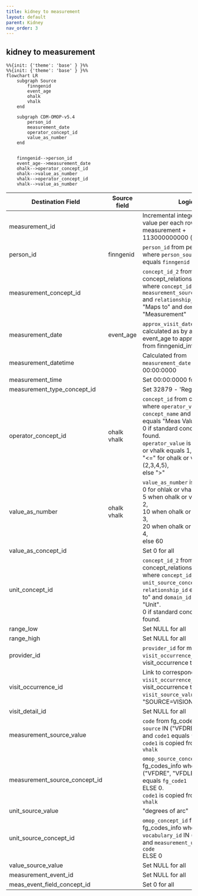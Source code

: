 ```yaml
---
title: kidney to measurement
layout: default
parent: Kidney
nav_order: 3
---
```


## kidney to measurement

```mermaid
%%{init: {'theme': 'base' } }%%
%%{init: {'theme': 'base' } }%%
flowchart LR
    subgraph Source
        finngenid
        event_age
        ohalk
        vhalk
    end

    subgraph CDM-OMOP-v5.4
        person_id
        measurement_date
        operator_concept_id
        value_as_number
    end


    finngenid-->person_id
    event_age-->measurement_date
    ohalk-->operator_concept_id
    ohalk-->value_as_number
    vhalk-->operator_concept_id
    vhalk-->value_as_number

```

| Destination Field | Source field | Logic | Comment field |
| --- | --- | --- | --- |
| measurement_id |  | Incremental integer. Unique value per each row measurement + 113000000000 (offset) | Generated |
| person_id | finngenid | `person_id` from person table where `person_source_value` equals `finngenid` |   Calculated |
| measurement_concept_id |  | `concept_id_2` from concept_relationship table where `concept_id_1` equals `measurement_source_concept_id` and `relationship_id` equals "Maps to" and `domain_id` is "Measurement" | Calculated <br> NOTE: 0 when `measurement_source_concept_id` is NULL  |
| measurement_date | event_age | `approx_visit_date` is calculated as by adding event_age to approx_birth_date from finngenid_info table. | Calculated |
| measurement_datetime |  | Calculated from  `measurement_date` with time 00:00:0000 | Calculated |
| measurement_time |  | Set 00:00:0000 for all | Calculated |
| measurement_type_concept_id |  | Set 32879 - 'Registry' for all | Calculated |
| operator_concept_id | ohalk<br>vhalk | `concept_id` from concept table where `operator_vale` equals `concept_name` and  `domain_id` equals "Meas Value Operator".<br>0 if standard concept_id is not found.<br>`operator_value` is "=" for ohlak or vhalk equals 1,<br> "<=" for ohalk or vhalk in (2,3,4,5),<br> else ">" | Calculated |
| value_as_number | ohalk<br>vhalk | `value_as_number` is<br> 0 for ohlak or vhalk equals 1,<br> 5 when ohalk or vhalk equals 2,<br> 10 when ohalk or vhalk equals 3,<br>20 when ohalk or vhalk equals 4,<br>  else 60 | Calculated |
| value_as_concept_id |  | Set 0 for all | Info not available |
| unit_concept_id |  | `concept_id_2` from concept_relationship table where `concept_id_1` equals `unit_source_concept_id` and `relationship_id` equals "Maps to" and  `domain_id` equals "Unit".<br>0 if standard concept_id is not found.  | Calculated |
| range_low |  | Set NULL for all | Info not available |
| range_high |  | Set NULL for all | Info not available |
| provider_id |  | `provider_id` for mapped `visit_occurrence_id` from visit_occurrence table. | Calculated |
| visit_occurrence_id |  | Link to correspondent `visit_occurrence_id` from visit_occurrence table where `visit_source_value` equals "SOURCE=VISION;INDEX=". | Calculated |
| visit_detail_id |  | Set NULL for all | Info not available |
| measurement_source_value |  | `code` from fg_codes_info where `source` IN ("VFDRE", "VFDLE") and `code1` equals `fg_code1`.<br>`code1` is copied from `ohalk` or `vhalk` | Calculated |
| measurement_source_concept_id |  | `omop_source_concept_id` from fg_codes_info where `source` IN ("VFDRE", "VFDLE") and `code1` equals `fg_code1` <br> ELSE 0.<br>`code1` is copied from `ohalk` or `vhalk` | Calculated |
| unit_source_value |  | "degrees of arc" | Calculated |
| unit_source_concept_id |  | `omop_concept_id` from fg_codes_info where `vocabulary_id` IN ("UNITfi") and `measurement_unit` equals `code` <br> ELSE 0 | Calculated |
| value_source_value |  | Set NULL for all | Info not available |
| measurement_event_id |  | Set NULL for all | Info not available |
| meas_event_field_concept_id |  | Set 0 for all | Info not available |



